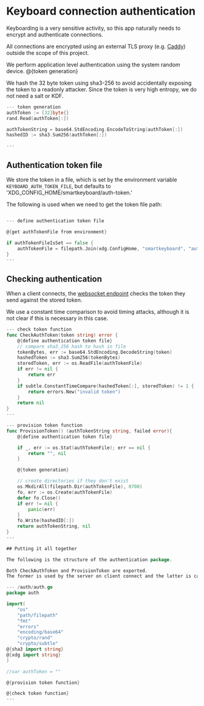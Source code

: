# Keyboard connection authentication

Keyboarding is a very sensitive activity, so this app naturally needs to encrypt and authenticate connections.

All connections are encrypted using an external TLS proxy (e.g. [Caddy](https://caddyserver.com)) outside the
scope of this project. 

We perform application level authentication using the system random device. @{token generation}

We hash the 32 byte token using sha3-256 to avoid accidentally exposing the token to a
readonly attacker. Since the token is very high entropy, we do not need a salt or
KDF.

``` go
--- token generation
authToken := [32]byte{}
rand.Read(authToken[:])

authTokenString = base64.StdEncoding.EncodeToString(authToken[:])
hashedID := sha3.Sum256(authToken[:])

---
```


## Authentication token file

We store the token in a file, which is set
by the environment variable `KEYBOARD_AUTH_TOKEN_FILE`, but defaults to
'XDG_CONFIG_HOME/smartkeyboard/auth-token.'

The following is used when we need to get the token file path:

``` go

--- define authentication token file

@{get authTokenFile from environment}

if authTokenFileIsSet == false {
    authTokenFile = filepath.Join(xdg.ConfigHome, "smartkeyboard", "auth-token")
}
---
```


## Checking authentication

When a client connects, the [websocket endpoint](Server.md) checks the token they send against the stored token.

We use a constant time comparison to avoid timing attacks, although it is not clear if this is necessary in this case.


``` go
--- check token function
func CheckAuthToken(token string) error {
    @{define authentication token file}
    // compare sha3_256 hash to hash in file
    tokenBytes, err := base64.StdEncoding.DecodeString(token)
    hashedToken := sha3.Sum256(tokenBytes)
    storedToken, err := os.ReadFile(authTokenFile)
    if err != nil {
        return err
    }
    if subtle.ConstantTimeCompare(hashedToken[:], storedToken) != 1 {
        return errors.New("invalid token")
    }
    return nil
}
---

--- provision token function
func ProvisionToken() (authTokenString string, failed error){
    @{define authentication token file}

    if _, err := os.Stat(authTokenFile); err == nil {
        return "", nil
    }

    @{token generation}

    // create directories if they don't exist
    os.MkdirAll(filepath.Dir(authTokenFile), 0700)
    fo, err := os.Create(authTokenFile)
    defer fo.Close()
    if err != nil {
        panic(err)
    }
    fo.Write(hashedID[:])
    return authTokenString, nil
}
---

## Putting it all together

The following is the structure of the authentication package.

Both CheckAuthToken and ProvisionToken are exported.
The former is used by the server on client connect and the latter is called on startup.

--- /auth/auth.go
package auth

import(
    "os"
    "path/filepath"
    "fmt"
    "errors"
    "encoding/base64"
    "crypto/rand"
    "crypto/subtle"
@{sha3 import string}
@{xdg import string}
)

//var authToken = ""

@{provision token function}

@{check token function}
---


```